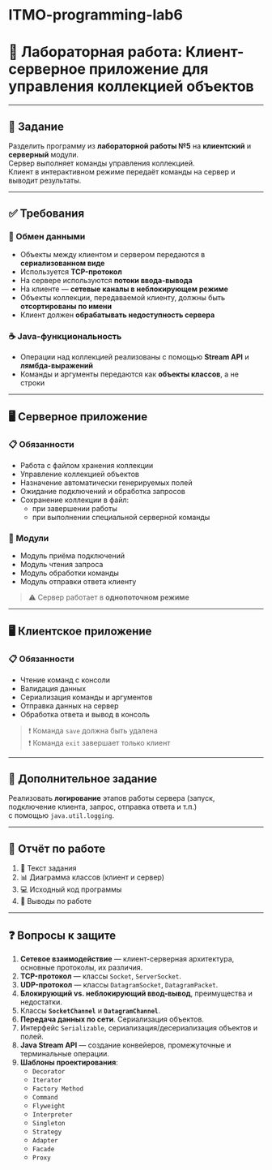 # ITMO-programming-lab6

# 📘 Лабораторная работа: Клиент-серверное приложение для управления коллекцией объектов

---

## 📌 Задание

Разделить программу из **лабораторной работы №5** на **клиентский** и **серверный** модули.  
Сервер выполняет команды управления коллекцией.  
Клиент в интерактивном режиме передаёт команды на сервер и выводит результаты.

---

## ✅ Требования

### 📡 Обмен данными
- Объекты между клиентом и сервером передаются в **сериализованном виде**
- Используется **TCP-протокол**
- На сервере используются **потоки ввода-вывода**
- На клиенте — **сетевые каналы в неблокирующем режиме**
- Объекты коллекции, передаваемой клиенту, должны быть **отсортированы по имени**
- Клиент должен **обрабатывать недоступность сервера**

### ☕ Java-функциональность
- Операции над коллекцией реализованы с помощью **Stream API** и **лямбда-выражений**
- Команды и аргументы передаются как **объекты классов**, а не строки

---

## 🖥️ Серверное приложение

### 📋 Обязанности
- Работа с файлом хранения коллекции
- Управление коллекцией объектов
- Назначение автоматически генерируемых полей
- Ожидание подключений и обработка запросов
- Сохранение коллекции в файл:
    - при завершении работы
    - при выполнении специальной серверной команды

### 🧩 Модули
- Модуль приёма подключений
- Модуль чтения запроса
- Модуль обработки команды
- Модуль отправки ответа клиенту

> ⚠️ Сервер работает в **однопоточном режиме**

---

## 🖥️ Клиентское приложение

### 📋 Обязанности
- Чтение команд с консоли
- Валидация данных
- Сериализация команды и аргументов
- Отправка данных на сервер
- Обработка ответа и вывод в консоль

> ❗ Команда `save` должна быть удалена  
> ❗ Команда `exit` завершает только клиент

---

## 📝 Дополнительное задание

Реализовать **логирование** этапов работы сервера (запуск, подключение клиента, запрос, отправка ответа и т.п.)  
с помощью `java.util.logging`.

---

## 📄 Отчёт по работе

1. 📘 Текст задания
2. 📊 Диаграмма классов (клиент и сервер)
3. 💻 Исходный код программы
4. 📝 Выводы по работе

---

## ❓ Вопросы к защите

1. **Сетевое взаимодействие** — клиент-серверная архитектура, основные протоколы, их различия.
2. **TCP-протокол** — классы `Socket`, `ServerSocket`.
3. **UDP-протокол** — классы `DatagramSocket`, `DatagramPacket`.
4. **Блокирующий vs. неблокирующий ввод-вывод**, преимущества и недостатки.
5. Классы **`SocketChannel`** и **`DatagramChannel`**.
6. **Передача данных по сети**. Сериализация объектов.
7. Интерфейс `Serializable`, сериализация/десериализация объектов и полей.
8. **Java Stream API** — создание конвейеров, промежуточные и терминальные операции.
9. **Шаблоны проектирования**:
    - `Decorator`
    - `Iterator`
    - `Factory Method`
    - `Command`
    - `Flyweight`
    - `Interpreter`
    - `Singleton`
    - `Strategy`
    - `Adapter`
    - `Facade`
    - `Proxy`
